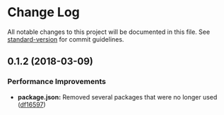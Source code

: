 # Change Log

All notable changes to this project will be documented in this file. See [standard-version](https://github.com/conventional-changelog/standard-version) for commit guidelines.

<a name="0.1.2"></a>
## 0.1.2 (2018-03-09)


### Performance Improvements

* **package.json:** Removed several packages that were no longer used ([df16597](https://github.com/NatsukiBot/api/commit/df16597))
